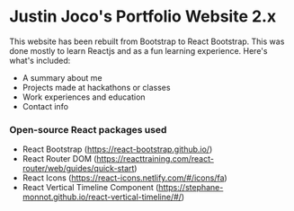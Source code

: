 # Justin Joco's Portfolio Website 2.x
This website has been rebuilt from Bootstrap to React Bootstrap. This was done mostly to learn Reactjs and as a fun learning experience.
Here's what's included:
* A summary about me
* Projects made at hackathons or classes
* Work experiences and education
* Contact info
  
### Open-source React packages used
- React Bootstrap (https://react-bootstrap.github.io/)
- React Router DOM (https://reacttraining.com/react-router/web/guides/quick-start)
- React Icons (https://react-icons.netlify.com/#/icons/fa)
- React Vertical Timeline Component (https://stephane-monnot.github.io/react-vertical-timeline/#/)

